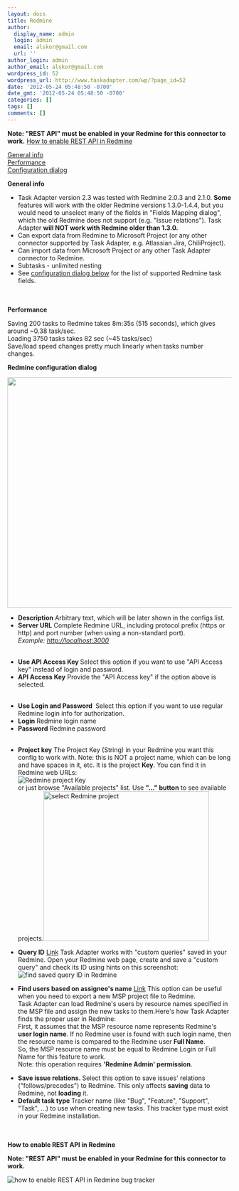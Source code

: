 ```yaml
---
layout: docs
title: Redmine
author:
  display_name: admin
  login: admin
  email: alskor@gmail.com
  url: ''
author_login: admin
author_email: alskor@gmail.com
wordpress_id: 52
wordpress_url: http://www.taskadapter.com/wp/?page_id=52
date: '2012-05-24 05:48:50 -0700'
date_gmt: '2012-05-24 05:48:50 -0700'
categories: []
tags: []
comments: []
---
```

**Note: "REST API" must be enabled in your Redmine for this connector to work.**
<a href="#rest_api">How to enable REST API in Redmine</a>

<p><a href="#general">General info<br />
</a><a href="#performance">Performance<br />
</a><a href="#dialog">Configuration dialog</a></p>
<p><a id="general" name="general"></a><strong>General info </strong></p>
<ul>
<li>Task Adapter version 2.3 was tested with Redmine 2.0.3 and 2.1.0. <strong>Some</strong> features will work with the older Redmine versions 1.3.0-1.4.4, but you would need to unselect many of the fields in "Fields Mapping dialog", which the old Redmine does not support (e.g. "Issue relations"). Task Adapter <strong>will NOT work with Redmine older than 1.3.0.</strong></li>
<li>Can export data from Redmine to Microsoft Project (or any other connector supported by Task Adapter, e.g. Atlassian Jira, ChiliProject).</li>
<li>Can import data from Microsoft Project or any other Task Adapter connector to Redmine.</li>
<li>Subtasks - unlimited nesting</li>
<li>See <a href="#dialog">configuration dialog below</a> for the list of supported Redmine task fields.</li><br />
</ul><br />
<strong><a id="performance" name="performance"></a>Performance</strong></p>
<p>Saving 200 tasks to Redmine takes 8m:35s (515 seconds), which gives around ~0.38 task/sec.<br />
Loading 3750 tasks takes 82 sec (~45 tasks/sec)<br />
Save/load speed changes pretty much linearly when tasks number changes.</p>
<p><a id="dialog" name="dialog"></a><strong>Redmine configuration dialog</strong></p>
<p><a href="http://www.taskadapter.com/wp-content/uploads/2012/05/edit_redmine4.png"><img class="alignnone size-full wp-image-465" title="edit_redmine" src="http://www.taskadapter.com/wp-content/uploads/2012/05/edit_redmine4.png" alt="" width="792" height="518" /></a></p>
<ul>
<li><strong>Description</strong>&nbsp;Arbitrary text, which will be later shown in the configs list.</li>
<li><strong>Server URL</strong> Complete Redmine URL, including protocol prefix (https or http) and port number (when using a non-standard port).<br />
<em>Example: <a href="http://localhost:3000/">http://localhost:3000</a></em></li><br />
</ul></p>
<ul>
<li><strong>Use API Access Key </strong>Select this option if you want to use "API Access key" instead of login and password.</li>
<li><strong>API Access Key</strong> Provide the "API Access key" if the option above is selected.</li><br />
</ul></p>
<ul>
<li><strong>Use Login and Password </strong>&nbsp;Select this option if you want to use regular Redmine login info for authorization.</li>
<li><strong>Login</strong> Redmine login name</li>
<li><strong>Password</strong> Redmine password</li><br />
</ul></p>
<ul>
<li><strong>Project key</strong> The Project Key (String) in your Redmine you want this config to work with. Note: this is NOT a project name, which can be long and have spaces in it, etc. It is the project <strong>Key</strong>. You can find it in Redmine web URLs:<br />
<img src="http://www.taskadapter.com/wp-content/uploads/2012/05/redmine_project_key.png" alt="Redmine project Key" /><br />
or just browse "Available projects" list. Use <strong>"..." button</strong> to see available projects.<img class="alignnone size-full wp-image-139" title="select_project" src="http://www.taskadapter.com/wp-content/uploads/2012/05/select_project.png" alt="select Redmine project" width="372" height="336" /></li></p>
<li><strong><a id="query_id" name="query_id"></a>Query ID</strong> <a href="#query_id">Link</a>&nbsp;Task Adapter works with "custom queries" saved in your Redmine. Open your Redmine web page, create and save a "custom query" and check its ID using hints on this screenshot:<br />
<img src="http://www.taskadapter.com/wp-content/uploads/2012/05/where_to_find_query_id_in_redmine.png" alt="find saved query ID in Redmine" /></li></p>
<li><strong><a id="find_assignees" name="find_assignees"></a>Find users based on assignee's name</strong> <a href="#find_assignees">Link</a>&nbsp;This option can be useful when you need to export a new MSP project file to Redmine.<br />
Task Adapter can load Redmine's users by resource names specified in the MSP file and assign the new tasks to them.Here's how Task Adapter finds the proper user in Redmine:<br />
First, it assumes that the MSP resource name represents Redmine's <strong>user login name</strong>. If no Redmine user is found with such login name, then the resource name is compared to the Redmine user <strong>Full Name</strong>.<br />
So, the MSP resource name must be equal to Redmine Login or Full Name for this feature to work.<br />
Note: this operation requires <strong>'Redmine Admin' permission</strong>.</li></p>
<li><strong>Save issue relations.&nbsp;</strong>Select this option to save issues' relations ("follows/precedes") to Redmine.&nbsp;This only affects <strong>saving</strong> data to Redmine, not <strong>loading</strong> it.</li>
<li><strong>Default task type&nbsp;</strong>Tracker name (like "Bug", "Feature", "Support", "Task", ...) to use when creating new tasks. This tracker type must exist in your Redmine installation.</li><br />
</ul><br />
<a id="rest_api" name="rest_api"></a><strong>How to enable REST API in Redmine</strong></p>

**Note: "REST API" must be enabled in your Redmine for this connector to work.**

<p><img src="http://www.taskadapter.com/wp-content/uploads/2012/05/redmine_enable_rest_api.png" alt="how to enable REST API in Redmine bug tracker" /></p>
